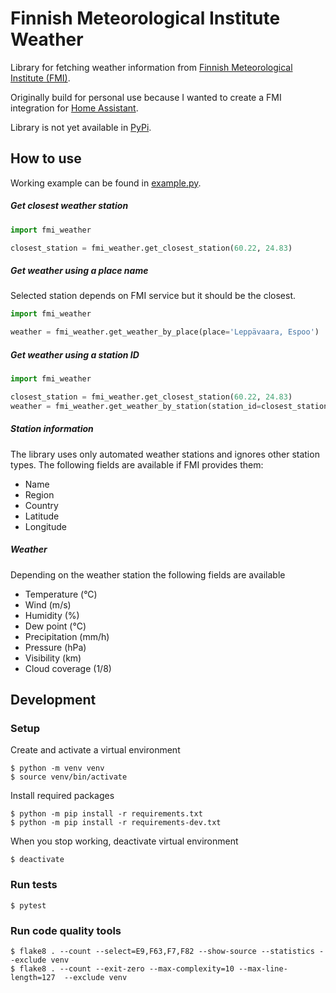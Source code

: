 # Finnish Meteorological Institute Weather
Library for fetching weather information from
[Finnish Meteorological Institute (FMI)](https://en.ilmatieteenlaitos.fi/open-data). 

Originally build for personal use because I wanted to create a FMI integration for
[Home Assistant](https://www.home-assistant.io/).

Library is not yet available in [PyPi](https://pypi.org/).

## How to use

Working example can be found in [example.py](example.py).

##### Get closest weather station
```python
import fmi_weather

closest_station = fmi_weather.get_closest_station(60.22, 24.83)
```

##### Get weather using a place name

Selected station depends on FMI service but it should be the closest.
```python
import fmi_weather

weather = fmi_weather.get_weather_by_place(place='Leppävaara, Espoo')
```

##### Get weather using a station ID

```python
import fmi_weather

closest_station = fmi_weather.get_closest_station(60.22, 24.83)
weather = fmi_weather.get_weather_by_station(station_id=closest_station.id)
```

##### Station information
The library uses only automated weather stations and ignores other station types. The following fields are available
if FMI provides them: 
- Name
- Region
- Country
- Latitude
- Longitude

##### Weather
Depending on the weather station the following fields are available
- Temperature (°C)
- Wind (m/s)
- Humidity (%)
- Dew point (°C)
- Precipitation (mm/h)
- Pressure (hPa)
- Visibility (km)
- Cloud coverage (1/8)


## Development

### Setup
Create and activate a virtual environment
```
$ python -m venv venv
$ source venv/bin/activate
```

Install required packages
```
$ python -m pip install -r requirements.txt
$ python -m pip install -r requirements-dev.txt
```

When you stop working, deactivate virtual environment
```
$ deactivate
```

### Run tests
```
$ pytest
```

### Run code quality tools
```
$ flake8 . --count --select=E9,F63,F7,F82 --show-source --statistics --exclude venv
$ flake8 . --count --exit-zero --max-complexity=10 --max-line-length=127  --exclude venv
```
